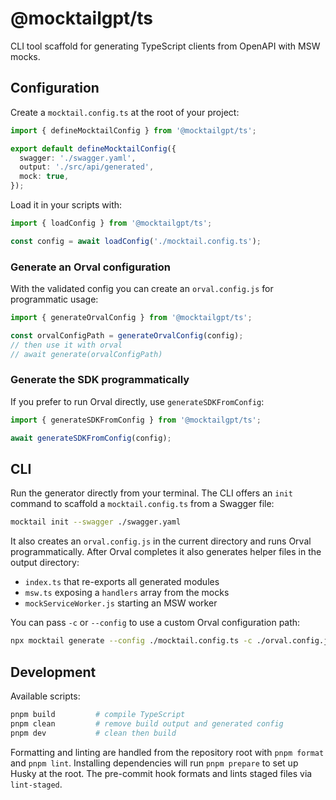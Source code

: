 # @mocktailgpt/ts

CLI tool scaffold for generating TypeScript clients from OpenAPI with MSW mocks.

## Configuration

Create a `mocktail.config.ts` at the root of your project:

```ts
import { defineMocktailConfig } from '@mocktailgpt/ts';

export default defineMocktailConfig({
  swagger: './swagger.yaml',
  output: './src/api/generated',
  mock: true,
});
```

Load it in your scripts with:

```ts
import { loadConfig } from '@mocktailgpt/ts';

const config = await loadConfig('./mocktail.config.ts');
```

### Generate an Orval configuration

With the validated config you can create an `orval.config.js` for programmatic usage:

```ts
import { generateOrvalConfig } from '@mocktailgpt/ts';

const orvalConfigPath = generateOrvalConfig(config);
// then use it with orval
// await generate(orvalConfigPath)
```

### Generate the SDK programmatically

If you prefer to run Orval directly, use `generateSDKFromConfig`:

```ts
import { generateSDKFromConfig } from '@mocktailgpt/ts';

await generateSDKFromConfig(config);
```

## CLI

Run the generator directly from your terminal. The CLI offers an `init` command
to scaffold a `mocktail.config.ts` from a Swagger file:

```bash
mocktail init --swagger ./swagger.yaml
```

It also creates an
`orval.config.js` in the current directory and runs Orval programmatically.
After Orval completes it also generates helper files in the output directory:

- `index.ts` that re-exports all generated modules
- `msw.ts` exposing a `handlers` array from the mocks
- `mockServiceWorker.js` starting an MSW worker

You can pass `-c` or `--config` to use a custom Orval configuration path:

```bash
npx mocktail generate --config ./mocktail.config.ts -c ./orval.config.js
```

## Development

Available scripts:

```bash
pnpm build         # compile TypeScript
pnpm clean         # remove build output and generated config
pnpm dev           # clean then build
```

Formatting and linting are handled from the repository root with `pnpm format` and `pnpm lint`.
Installing dependencies will run `pnpm prepare` to set up Husky at the root.
The pre-commit hook formats and lints staged files via `lint-staged`.
